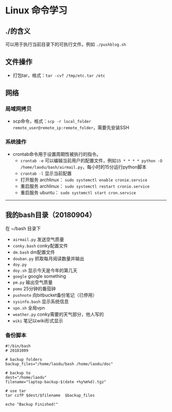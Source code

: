# Linux 命令学习

## ./的含义

可以用于执行当前目录下的可执行文件。例如 `./pushblog.sh`

## 文件操作

- 打包tar，格式：`tar -cvf /tmp/etc.tar /etc`

## 网络

### 局域网拷贝

- scp命令，格式：`scp -r local_folder remote_user@remote_ip:remote_folder`，需要先安装SSH

### 系统操作

- crontab命令用于设置周期性被执行的指令。
  - `crontab -e` 可以编辑当前用户的配置文件，例如`15 * * * * python -O /home/laodu/bash/airmail.py`，每小时的15分运行python脚本
  - `crontab -l` 显示当前配置
  - 打开服务 archlinux： `sudo systemctl enable cronie.service`
  - 重启服务 archlinux： `sudo systemctl restart cronie.service`
  - 重启服务 ubuntu： `sudo systemctl start cron.service`

---

## 我的bash目录（20180904）

在 ~/bash 目录下

- `airmail.py` 发送空气质量
- `conky.bash` conky配置文件
- `dm.bash` dm配置文件
- `douban.py` 抓取每月阅读数量并输出
- `doy.py`
- `doy.sh` 显示今天是今年的第几天
- `google` google something 
- `pm.py` 输出空气质量
- `pomo` 25分钟的番茄钟
- `pushnote` 向bitbucket备份笔记（已停用）
- `sysinfo.bash` 显示系统信息
- `vpn.sh` 全局vpn
- `weather.py` conky需要的天气部分，他人写的
- `wiki` 笔记以wiki形式显示


### 备份脚本

```
#!/bin/bash
# 20181009

# backup folders
backup_files="/home/laodu/bash /home/laodu/doc"

# backup to
dest="/home/laodu"
filename="laptop-backup-$(date +%y%m%d).tgz"

# use tar
tar czfP $dest/$filename  $backup_files

echo "Backup Finished!"
```

